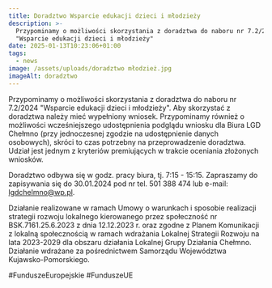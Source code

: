 ```yaml
---
title: Doradztwo Wsparcie edukacji dzieci i młodzieży
description: >-
  Przypominamy o możliwości skorzystania z doradztwa do naboru nr 7.2/2024
  "Wsparcie edukacji dzieci i młodzieży"
date: 2025-01-13T10:23:06+01:00
tags:
  - news
image: /assets/uploads/doradztwo młodzież.jpg
imageAlt: doradztwo
---
```

Przypominamy o możliwości skorzystania z doradztwa do naboru nr 7.2/2024 "Wsparcie edukacji dzieci i młodzieży". Aby skorzystać z doradztwa należy mieć wypełniony wniosek. Przypominamy również o możliwości wcześniejszego udostępnienia podglądu wniosku dla Biura LGD Chełmno (przy jednoczesnej zgodzie na udostępnienie danych osobowych), skróci to czas potrzebny na przeprowadzenie doradztwa. Udział jest jednym z kryteriów premiujących w trakcie oceniania złożonych wniosków.

Doradztwo odbywa się w godz. pracy biura, tj. 7:15 - 15:15. Zapraszamy do zapisywania się do 30.01.2024 pod nr tel. 501 388 474 lub e-mail: lgdchelmno@wp.pl.

Działanie realizowane w ramach Umowy o warunkach i sposobie realizacji strategii rozwoju lokalnego kierowanego przez społeczność nr BSK.7161.25.6.2023 z dnia 12.12.2023 r. oraz zgodne z Planem Komunikacji z lokalną społecznością w ramach wdrażania Lokalnej Strategii Rozwoju na lata 2023-2029 dla obszaru działania Lokalnej Grupy Działania Chełmno. Działanie wdrażane za pośrednictwem Samorządu Województwa Kujawsko-Pomorskiego.

\#FunduszeEuropejskie #FunduszeUE
